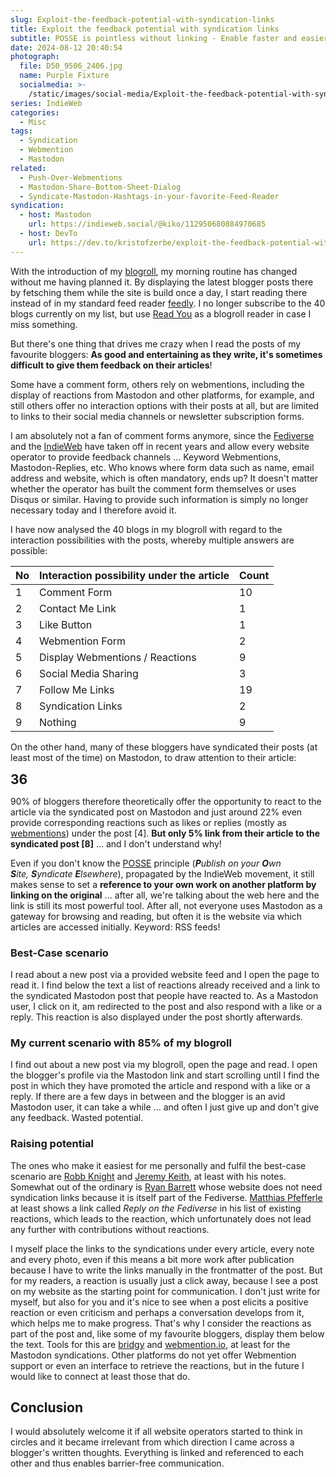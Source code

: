 ```yaml
---
slug: Exploit-the-feedback-potential-with-syndication-links
title: Exploit the feedback potential with syndication links
subtitle: POSSE is pointless without linking - Enable faster and easier feedback on your website
date: 2024-08-12 20:40:54
photograph:
  file: D50_9506_2406.jpg
  name: Purple Fixture
  socialmedia: >-
    /static/images/social-media/Exploit-the-feedback-potential-with-syndication-links.png
series: IndieWeb
categories:
  - Misc
tags:
  - Syndication
  - Webmention
  - Mastodon
related:
  - Push-Over-Webmentions
  - Mastodon-Share-Bottom-Sheet-Dialog
  - Syndicate-Mastodon-Hashtags-in-your-favorite-Feed-Reader
syndication:
  - host: Mastodon
    url: https://indieweb.social/@kiko/112950680884970685
  - host: DevTo
    url: https://dev.to/kristofzerbe/exploit-the-feedback-potential-with-syndication-links-42oh
---
```


With the introduction of my [blogroll](/blogroll/), my morning routine has changed without me having planned it. By displaying the latest blogger posts there by fetsching them while the site is build once a day, I start reading there instead of in my standard feed reader [feedly](https://feedly.com/). I no longer subscribe to the 40 blogs currently on my list, but use [Read You](https://github.com/Ashinch/ReadYou) as a blogroll reader in case I miss something. 

But there's one thing that drives me crazy when I read the posts of my favourite bloggers: **As good and entertaining as they write, it's sometimes difficult to give them feedback on their articles**!

Some have a comment form, others rely on webmentions, including the display of reactions from Mastodon and other platforms, for example, and still others offer no interaction options with their posts at all, but are limited to links to their social media channels or newsletter subscription forms.

<!-- more -->

I am absolutely not a fan of comment forms anymore, since the [Fediverse](https://en.wikipedia.org/wiki/Fediverse) and the [IndieWeb](https://indieweb.org/) have taken off in recent years and allow every website operator to provide feedback channels ... Keyword Webmentions, Mastodon-Replies, etc. Who knows where form data such as name, email address and website, which is often mandatory, ends up? It doesn't matter whether the operator has built the comment form themselves or uses Disqus or similar. Having to provide such information is simply no longer necessary today and I therefore avoid it. 

I have now analysed the 40 blogs in my blogroll with regard to the interaction possibilities with the posts, whereby multiple answers are possible:

| No  | Interaction possibility under the article | Count |
| --- | ----------------------------------------- | ----- |
| 1   | Comment Form                              | 10    |
| 2   | Contact Me Link                           | 1     |
| 3   | Like Button                               | 1     |
| 4   | Webmention Form                           | 2     |
| 5   | Display Webmentions / Reactions           | 9     |
| 6   | Social Media Sharing                      | 3     |
| 7   | Follow Me Links                           | 19    |
| 8   | Syndication Links                         | 2     |
| 9   | Nothing                                   | 9     |

On the other hand, many of these bloggers have syndicated their posts (at least most of the time) on Mastodon, to draw attention to their article:

<span style="font-weight:bold;font-size:150%">36</span>

90% of bloggers therefore theoretically offer the opportunity to react to the article via the syndicated post on Mastodon and just around 22% even provide corresponding reactions such as likes or replies (mostly as [webmentions](https://indieweb.org/Webmention)) under the post \[4\]. **But only 5% link from their article to the syndicated post \[8\]** ... and I don't understand why!

Even if you don't know the [POSSE](https://indieweb.org/POSSE) principle (_**P**ublish on your **O**wn **S**ite, **S**yndicate **E**lsewhere_), propagated by the IndieWeb movement, it still makes sense to set a **reference to your own work on another platform by linking on the original** ... after all, we're talking about the web here and the link is still its most powerful tool. After all, not everyone uses Mastodon as a gateway for browsing and reading, but often it is the website via which articles are accessed initially. Keyword: RSS feeds!

### Best-Case scenario

I read about a new post via a provided website feed and I open the page to read it. I find below the text a list of reactions already received and a link to the syndicated Mastodon post that people have reacted to. As a Mastodon user, I click on it, am redirected to the post and also respond with a like or a reply. This reaction is also displayed under the post shortly afterwards.

### My current scenario with 85% of my blogroll

I find out about a new post via my blogroll, open the page and read. I open the blogger's profile via the Mastodon link and start scrolling until I find the post in which they have promoted the article and respond with a like or a reply. 
If there are a few days in between and the blogger is an avid Mastodon user, it can take a while ... and often I just give up and don't give any feedback. Wasted potential.

### Raising potential

The ones who make it easiest for me personally and fulfil the best-case scenario are [Robb Knight](https://rknight.me/) and [Jeremy Keith](https://adactio.com/), at least with his notes. Somewhat out of the ordinary is [Ryan Barrett](https://snarfed.org/) whose website does not need syndication links because it is itself part of the Fediverse. [Matthias Pfefferle](https://notiz.blog) at least shows a link called *Reply on the Fediverse* in his list of existing reactions, which leads to the reaction, which unfortunately does not lead any further with contributions without reactions. 

I myself place the links to the syndications under every article, every note and every photo, even if this means a bit more work after publication because I have to write the links manually in the frontmatter of the post. But for my readers, a reaction is usually just a click away, because I see a post on my website as the starting point for communication. I don't just write for myself, but also for you and it's nice to see when a post elicits a positive reaction or even criticism and perhaps a conversation develops from it, which helps me to make progress. That's why I consider the reactions as part of the post and, like some of my favourite bloggers, display them below the text. Tools for this are [bridgy](https://brid.gy/) and [webmention.io](https://webmention.io/), at least for the Mastodon syndications. Other platforms do not yet offer Webmention support or even an interface to retrieve the reactions, but in the future I would like to connect at least those that do.

## Conclusion

I would absolutely welcome it if all website operators started to think in circles and it became irrelevant from which direction I came across a blogger's written thoughts. Everything is linked and referenced to each other and thus enables barrier-free communication.
